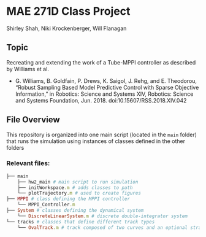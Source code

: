 # MAE 271D Class Project
Shirley Shah, Niki Krockenberger, Will Flanagan

## Topic
Recreating and extending the work of a Tube-MPPI controller as described by Williams et al.

* G. Williams, B. Goldfain, P. Drews, K. Saigol, J. Rehg, and E. Theodorou, “Robust Sampling Based Model Predictive Control with Sparse Objective Information,” in Robotics: Science and Systems XIV, Robotics: Science and Systems Foundation, Jun. 2018. doi:10.15607/RSS.2018.XIV.042

## File Overview
This repository is organized into one main script (located in the `main` folder) that runs the simulation using instances of classes defined in the other folders

### Relevant files:          
```ruby
├── main
    ├── hw2_main # main script to run simulation
    ├── initWorkspace.m # adds classes to path
    └── plotTrajectory.m # used to create figures
├── MPPI # class defining the MPPI controller
    └── MPPI_Controller.m
├── System # classes defining the dynamical system
    └── DiscreteLinearSystem.m # discrete double-integrator system
└── tracks # classes that define different track types
    └── OvalTrack.m # track composed of two curves and an optional straight
```


